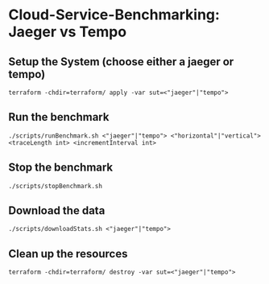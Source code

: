 # Cloud-Service-Benchmarking: Jaeger vs Tempo

## Setup the System (choose either a jaeger or tempo)
```
terraform -chdir=terraform/ apply -var sut=<"jaeger"|"tempo">
```

## Run the benchmark
```
./scripts/runBenchmark.sh <"jaeger"|"tempo"> <"horizontal"|"vertical"> <traceLength int> <incrementInterval int> 
```

## Stop the benchmark
```
./scripts/stopBenchmark.sh
```

## Download the data
```
./scripts/downloadStats.sh <"jaeger"|"tempo">
```

## Clean up the resources
```
terraform -chdir=terraform/ destroy -var sut=<"jaeger"|"tempo">
```